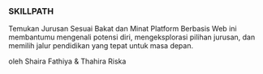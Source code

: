 ### SKILLPATH
Temukan Jurusan
Sesuai Bakat dan Minat
Platform Berbasis Web ini membantumu mengenali potensi diri, mengeksplorasi pilihan jurusan, dan memilih jalur pendidikan yang tepat untuk masa depan.

oleh Shaira Fathiya & Thahira Riska
